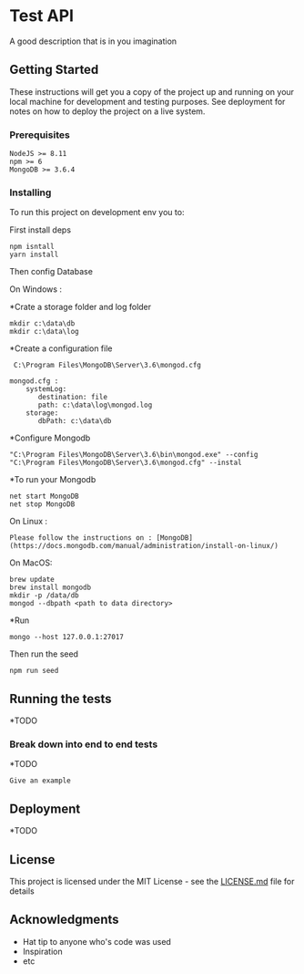 # Test API

A good description that is in you imagination

## Getting Started

These instructions will get you a copy of the project up and running on your local machine for development and testing purposes. See deployment for notes on how to deploy the project on a live system.

### Prerequisites

```
NodeJS >= 8.11
npm >= 6
MongoDB >= 3.6.4
```

### Installing

To run this project on development env you to: 

First install deps

```
npm isntall 
yarn install
```

Then config Database

On Windows : 

*Crate a storage folder and log folder

```
mkdir c:\data\db
mkdir c:\data\log
```

*Create a configuration file

```
 C:\Program Files\MongoDB\Server\3.6\mongod.cfg

mongod.cfg : 
    systemLog:
       destination: file
       path: c:\data\log\mongod.log
    storage:
       dbPath: c:\data\db
```

*Configure Mongodb

```
"C:\Program Files\MongoDB\Server\3.6\bin\mongod.exe" --config "C:\Program Files\MongoDB\Server\3.6\mongod.cfg" --instal
```

*To run your Mongodb 

```
net start MongoDB
net stop MongoDB
```

On Linux : 

```
Please follow the instructions on : [MongoDB](https://docs.mongodb.com/manual/administration/install-on-linux/)
```

On MacOS:

```
brew update
brew install mongodb
mkdir -p /data/db
mongod --dbpath <path to data directory>
```

*Run

``` 
mongo --host 127.0.0.1:27017
```

Then run the seed

```
npm run seed
```



## Running the tests

*TODO

### Break down into end to end tests

*TODO

```
Give an example
```

## Deployment

*TODO

## License

This project is licensed under the MIT License - see the [LICENSE.md](LICENSE.md) file for details

## Acknowledgments

* Hat tip to anyone who's code was used
* Inspiration
* etc

